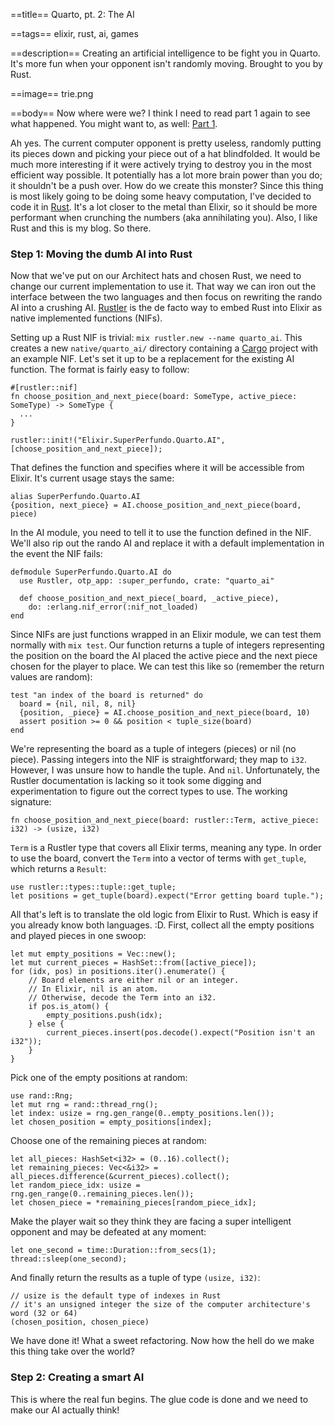 ==title==
Quarto, pt. 2: The AI

==tags==
elixir, rust, ai, games

==description==
Creating an artificial intelligence to be fight you in Quarto. It's more fun when your
opponent isn't randomly moving. Brought to you by Rust.

==image==
trie.png

==body==
Now where were we? I think I need to read part 1 again to see what happened.
You might want to, as well: [Part 1](/articles/quarto-part-1).

Ah yes. The current computer opponent is pretty useless, randomly putting its pieces
down and picking your piece out of a hat blindfolded. It would be much more interesting if it were actively
trying to destroy you in the most efficient way possible. It potentially has a lot
more brain power than you do; it shouldn't be a push over. How do we create this
monster? Since this thing is most likely going to be doing some heavy computation,
I've decided to code it in [Rust](https://www.rust-lang.org/). It's a lot closer to the metal than Elixir, so it
should be more performant when crunching the numbers (aka annihilating you). Also,
I like Rust and this is my blog. So there.

### Step 1: Moving the dumb AI into Rust
Now that we've put on our Architect hats and chosen Rust, we need to change our current
implementation to use it. That way we can iron out the interface between the two
languages and then focus on rewriting the rando AI into a crushing AI. [Rustler](https://github.com/rusterlium/rustler)
is the de facto way to embed Rust into Elixir as native implemented functions (NIFs).

Setting up a Rust NIF is trivial: `mix rustler.new --name quarto_ai`. This creates a new `native/quarto_ai/`
directory containing a [Cargo](https://doc.rust-lang.org/cargo/) project with an example NIF. Let's set it up to be a
replacement for the existing AI function. The format is fairly easy to follow:

    #[rustler::nif]
    fn choose_position_and_next_piece(board: SomeType, active_piece: SomeType) -> SomeType {
      ...
    }

    rustler::init!("Elixir.SuperPerfundo.Quarto.AI", [choose_position_and_next_piece]);

That defines the function and specifies where it will be accessible from Elixir.
It's current usage stays the same:

    alias SuperPerfundo.Quarto.AI
    {position, next_piece} = AI.choose_position_and_next_piece(board, piece)

In the AI module, you need to tell it to use the function defined in the NIF. We'll
also rip out the rando AI and replace it with a default implementation in the event the NIF fails:

    defmodule SuperPerfundo.Quarto.AI do
      use Rustler, otp_app: :super_perfundo, crate: "quarto_ai"

      def choose_position_and_next_piece(_board, _active_piece),
        do: :erlang.nif_error(:nif_not_loaded)
    end

Since NIFs are just functions wrapped in an Elixir module,
we can test them normally with `mix test`. Our function returns a tuple of integers
representing the position on the board the AI placed the active piece and the next piece
chosen for the player to place. We can test this like so (remember the return values are random):

    test "an index of the board is returned" do
      board = {nil, nil, 8, nil}
      {position, _piece} = AI.choose_position_and_next_piece(board, 10)
      assert position >= 0 && position < tuple_size(board)
    end

We're representing the board as a tuple of integers (pieces) or nil (no piece).
Passing integers into the NIF is straightforward; they map to `i32`. However,
I was unsure how to handle the tuple. And `nil`. Unfortunately, the Rustler
documentation is lacking so it took some digging and experimentation to figure out
the correct types to use. The working signature:

    fn choose_position_and_next_piece(board: rustler::Term, active_piece: i32) -> (usize, i32)

`Term` is a Rustler type that covers all Elixir terms, meaning any type. In order
to use the board, convert the `Term` into a vector of terms with `get_tuple`, which returns a `Result`:

    use rustler::types::tuple::get_tuple;
    let positions = get_tuple(board).expect("Error getting board tuple.");

All that's left is to translate the old logic from Elixir to Rust. Which is easy if you already
know both languages. :D. First, collect all the empty positions and played pieces in one swoop:

    let mut empty_positions = Vec::new();
    let mut current_pieces = HashSet::from([active_piece]);
    for (idx, pos) in positions.iter().enumerate() {
        // Board elements are either nil or an integer.
        // In Elixir, nil is an atom.
        // Otherwise, decode the Term into an i32.
        if pos.is_atom() {
            empty_positions.push(idx);
        } else {
            current_pieces.insert(pos.decode().expect("Position isn't an i32"));
        }
    }

Pick one of the empty positions at random:

    use rand::Rng;
    let mut rng = rand::thread_rng();
    let index: usize = rng.gen_range(0..empty_positions.len());
    let chosen_position = empty_positions[index];

Choose one of the remaining pieces at random:

    let all_pieces: HashSet<i32> = (0..16).collect();
    let remaining_pieces: Vec<&i32> = all_pieces.difference(&current_pieces).collect();
    let random_piece_idx: usize = rng.gen_range(0..remaining_pieces.len());
    let chosen_piece = *remaining_pieces[random_piece_idx];

Make the player wait so they think they are facing a super intelligent opponent and
may be defeated at any moment:

    let one_second = time::Duration::from_secs(1);
    thread::sleep(one_second);

And finally return the results as a tuple of type `(usize, i32)`:

    // usize is the default type of indexes in Rust
    // it's an unsigned integer the size of the computer architecture's word (32 or 64)
    (chosen_position, chosen_piece)

We have done it! What a sweet refactoring. Now how the hell do we make this thing
take over the world?

### Step 2: Creating a smart AI
This is where the real fun begins. The glue code is done and we need to make our
AI actually think!


